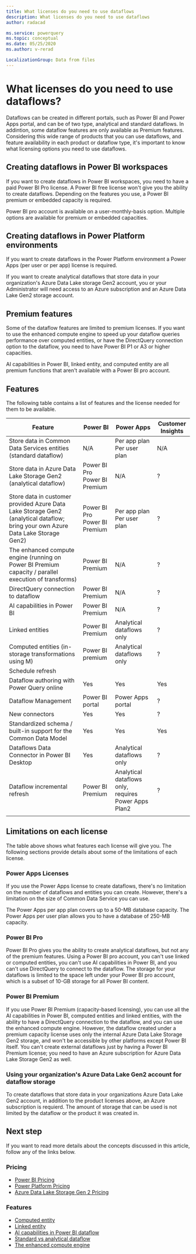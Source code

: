 ```yaml
---
title: What licenses do you need to use dataflows
description: What licenses do you need to use dataflows
author: radacad

ms.service: powerquery
ms.topic: conceptual
ms.date: 05/25/2020
ms.author: v-rerad

LocalizationGroup: Data from files
---
```


# What licenses do you need to use dataflows?

Dataflows can be created in different portals, such as Power BI and Power Apps portal, and can be of two type, analytical and standard dataflows. In addintion, some dataflow features are only available as Premium features. Considering this wide range of products that you can use dataflows, and feature availability in each product or dataflow type, it's important to know what licensing options you need to use dataflows.

## Creating dataflows in Power BI workspaces

If you want to create dataflows in Power BI workspaces, you need to have a paid Power BI Pro license. A Power BI free license won't give you the ability to create dataflows. Depending on the features you use, a Power BI premium or embedded capacity is required. 

Power BI pro account is available on a user-monthly-basis option. Multiple options are available for premium or embedded capacities.

## Creating dataflows in Power Platform environments

If you want to create dataflows in the Power Platform environment a Power Apps (per user or per app) license is required.

If you want to create analytical dataflows that store data in your organization's Azure Data Lake storage Gen2 account, you or your Administrator will need access to an Azure subscription and an Azure Data Lake Gen2 storage account.

## Premium features

Some of the dataflow features are limited to premium licenses. If you want to use the enhanced compute engine to speed up your dataflow queries performance over computed entities, or have the DirectQuery connection option to the dataflow, you need to have Power BI P1 or A3 or higher capacities.

AI capabilities in Power BI, linked entity, and computed entity are all premium functions that aren't available with a Power BI pro account.

## Features

The following table contains a list of features and the license needed for them to be available.

| Feature                                                      | Power BI                           | Power Apps                                                   | Customer Insights |
| ------------------------------------------------------------ | ---------------------------------- | ------------------------------------------------------------ | ----------------- |
| Store data in Common Data Services entities (standard dataflow) | N/A                                | Per app plan<br />Per user plan                              | N/A               |
| Store data in Azure Data Lake Storage Gen2 (analytical dataflow)               | Power BI Pro<br />Power BI Premium | N/A                                                          | ?                 |
| Store data in customer provided Azure Data Lake Storage Gen2 (analytical dataflow; bring your own Azure Data Lake Storage Gen2) | Power BI Pro<br />Power BI Premium | Per app plan<br />Per user plan                              | ?                 |
| The enhanced compute engine (running on Power BI Premium capacity / parallel execution of transforms) | Power BI Premium                   | N/A                                                          | ?                 |
| DirectQuery connection to dataflow                           | Power BI Premium                   | N/A                                                          | ?                 |
| AI capabilities in Power BI                                  | Power BI Premium                   | N/A                                                          | ?                 |
| Linked entities                                              | Power BI Premium                   | Analytical dataflows only | ?                 |
| Computed entities (in-storage transformations using M)       | Power BI premium                   | Analytical dataflows only | ?                 |
| Schedule refresh                                             |                                    |                                                              |                   |
| Dataflow authoring with Power Query online                   | Yes                                | Yes                                                          | Yes               |
| Dataflow Management                                          | Power BI portal                    | Power Apps portal                                            | ?                 |
| New connectors                                               | Yes                                | Yes                                                          | ?                 |
| Standardized schema / built-in support for the Common Data Model | Yes                                | Yes                                                          | Yes               |
| Dataflows Data Connector in Power BI Desktop                 | Yes                                | Analytical dataflows only   | ?                 |
| Dataflow incremental refresh                                 | Power BI Premium                   | Analytical dataflows only, requires Power Apps Plan2 | ?                 |
| | | | |

## Limitations on each license

The table above shows what features each license will give you. The following sections provide details about some of the limitations of each license.

### Power Apps Licenses

If you use the Power Apps license to create dataflows, there's no limitation on the number of dataflows and entities you can create. However, there's a limitation on the size of Common Data Service you can use.

The Power Apps per app plan covers up to a 50-MB database capacity. The Power Apps per user plan allows you to have a database of 250-MB capacity.

### Power BI Pro

Power BI Pro gives you the ability to create analytical dataflows, but not any of the premium features. Using a Power BI pro account, you can't use linked or computed entities, you can't use AI capabilities in Power BI, and you can't use DirectQuery to connect to the dataflow. The storage for your dataflows is limited to the space left under your Power BI pro account, which is a subset of 10-GB storage for all Power BI content.

### Power BI Premium

If you use Power BI Premium (capacity-based licensing), you can use all the AI capabilities in Power BI, computed entities and linked entities, with the ability to have a DirectQuery connection to the dataflow, and you can use the enhanced compute engine. However, the dataflow created under a premium capacity license uses only the internal Azure Data Lake Storage Gen2 storage, and won't be accessible by other platforms except Power BI itself. You can't create external dataflows just by having a Power BI Premium license; you need to have an Azure subscription for Azure Data Lake Storage Gen2 as well.

### Using your organization's Azure Data Lake Gen2 account for dataflow storage

To create dataflows that store data in your organizations Azure Data Lake Gen2 account, in addition to the product licenses above, an Azure subscription is requierd. The amount of storage that can be used is not limited by the dataflow or the product it was created in.

## Next step

If you want to read more details about the concepts discussed in this article, follow any of the links below.

### Pricing

- [Power BI Pricing](https://powerbi.microsoft.com/pricing/)
- [Power Platform Pricing](https://powerapps.microsoft.com/pricing/)
- [Azure Data Lake Storage Gen 2 Pricing](https://azure.microsoft.com/pricing/details/storage/data-lake/)

### Features

- [Computed entity](computed-entities.md)
- [Linked entity](linked-entities.md)
- [AI capabilities in Power BI dataflow](https://docs.microsoft.com/power-bi/service-machine-learning-automated)
- [Standard vs analytical dataflow](understanding-differences-between-analytical-standard-dataflows.md)
- [The enhanced compute engine](https://docs.microsoft.com/power-bi/transform-model/service-dataflows-enhanced-compute-engine)
